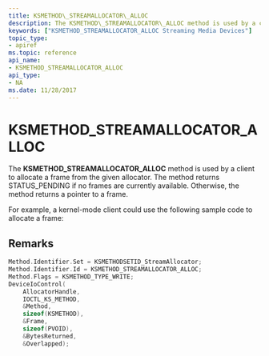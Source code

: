```yaml
---
title: KSMETHOD\_STREAMALLOCATOR\_ALLOC
description: The KSMETHOD\_STREAMALLOCATOR\_ALLOC method is used by a client to allocate a frame from the given allocator.
keywords: ["KSMETHOD_STREAMALLOCATOR_ALLOC Streaming Media Devices"]
topic_type:
- apiref
ms.topic: reference
api_name:
- KSMETHOD_STREAMALLOCATOR_ALLOC
api_type:
- NA
ms.date: 11/28/2017
---
```


# KSMETHOD\_STREAMALLOCATOR\_ALLOC


The **KSMETHOD\_STREAMALLOCATOR\_ALLOC** method is used by a client to allocate a frame from the given allocator. The method returns STATUS\_PENDING if no frames are currently available. Otherwise, the method returns a pointer to a frame.

For example, a kernel-mode client could use the following sample code to allocate a frame:

## Remarks

```cpp
Method.Identifier.Set = KSMETHODSETID_StreamAllocator;
Method.Identifier.Id = KSMETHOD_STREAMALLOCATOR_ALLOC;
Method.Flags = KSMETHOD_TYPE_WRITE;
DeviceIoControl(
    AllocatorHandle,
    IOCTL_KS_METHOD,
    &Method,
    sizeof(KSMETHOD),
    &Frame,
    sizeof(PVOID),
    &BytesReturned,
    &Overlapped);
```

 

 





